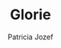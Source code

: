 ---
title: "Glorie"
author: "Patricia Jozef"
isbn: ""
isbn13: "9789044538595"
rating: "3"
publisher: "De Geus"
pages: "256"
publishYear: "2017"
read: "2018"
goodreads_id: "35692164"
---
